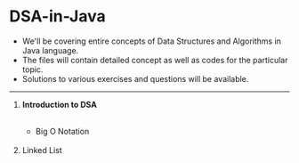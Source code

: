 # DSA-in-Java

- We'll be covering entire concepts of Data Structures and Algorithms in Java language.
- The files will contain detailed concept as well as codes for the particular topic.
- Solutions to various exercises and questions will be available.

<hr>
<ol>
  <li><b> Introduction to DSA </b></li><br>
  <ul>
    <li> Big O Notation </li>
  </ul><br>
  <li> Linked List </li>
</ol>
  

